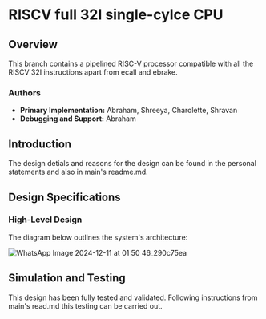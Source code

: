 # RISCV full 32I single-cylce CPU 

## Overview
This branch contains a pipelined RISC-V processor compatible with all the RISCV 32I instructions apart from ecall and ebrake.

### Authors
- **Primary Implementation:** Abraham, Shreeya, Charolette, Shravan
- **Debugging and Support:** Abraham

## Introduction
The design detials and reasons for the design can be found in the personal statements and also in main's readme.md.

## Design Specifications
### High-Level Design
The diagram below outlines the system's architecture:

![WhatsApp Image 2024-12-11 at 01 50 46_290c75ea](https://github.com/user-attachments/assets/9c0aeaf6-5a59-4e00-bb27-3db7623e392c)

## Simulation and Testing
This design has been fully tested and validated. Following instructions from main's read.md this testing can be carried out.

